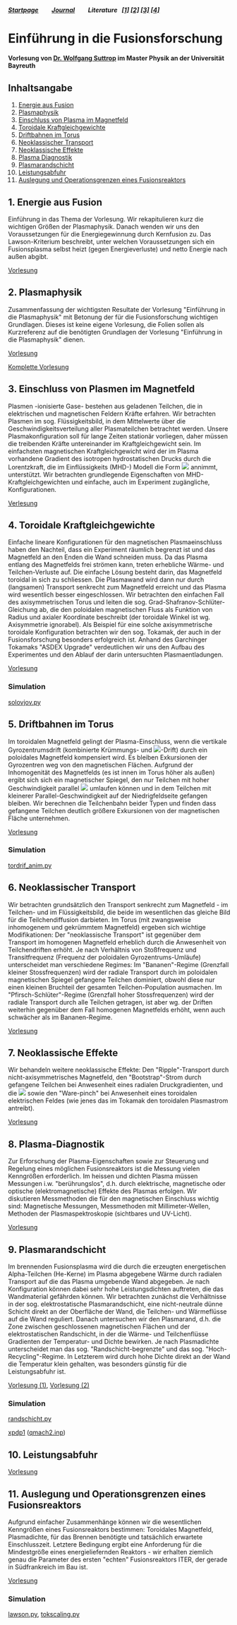 ##### [Startpage](/README.md) &nbsp; &nbsp; &nbsp; &nbsp; [Journal](/journal/JOURNAL.md) &nbsp; &nbsp; &nbsp; &nbsp; Literature &nbsp; [[1]](/literature/Peeters%2C%20Rath%2C%20Buchholz%20-%20Gradient-driven%20flux-tube%20simulations%20of%20ion%20temperature%20gradient%20turbulence%20close%20to%20the%20non-linear%20threshold%20(Paper%2C%202016).pdf) [[2]](/literature/Peeters%2C%20Rath%2C%20Buchholz%20-%20Comparison%20of%20gradient%20and%20flux%20driven%20gyro-%0Akinetic%20turbulent%20transport%20(Paper%2C%202016).pdf) [[3]](/literature/Suttrop%20-%20Einfuehrung%20in%20Plasmaphysik/EinfuehrungPlasma.md) [[4]](/literature/Suttrop%20-%20Einfuehrung%20in%20Fusionsforschung/EinfuehrungFusion.md)
# Einführung in die Fusionsforschung

#### Vorlesung von [Dr. Wolfgang Suttrop](https://www.ipp.mpg.de/4123258/suttrop) im Master Physik an der Universität Bayreuth

## Inhaltsangabe
1.  [Energie aus Fusion](#1-energie-aus-fusion)
2.  [Plasmaphysik](#2-plasmaphysik)
3.  [Einschluss von Plasma im Magnetfeld](#3-einschluss-von-plasmen-im-magnetfeld)
4.  [Toroidale Kraftgleichgewichte](#4-toroidale-kraftgleichgewichte)
5.  [Driftbahnen im Torus](#5-driftbahnen-im-torus)
6.  [Neoklassischer Transport](#6-neoklassischer-transport)
7.  [Neoklassische Effekte](#7-neoklassische-effekte)
8.  [Plasma Diagnostik](#8-plasma-diagnostik)
9.  [Plasmarandschicht](#9-plasmarandschicht)
10. [Leistungsabfuhr](#10-leistungsabfuhr)
11. [Auslegung und Operationsgrenzen eines Fusionsreaktors](#11-auslegung-und-operationsgrenzen-eines-fusionsreaktors)
## 1. Energie aus Fusion

Einführung in das Thema der Vorlesung.
Wir rekapitulieren kurz die wichtigen Größen der Plasmaphysik.
Danach wenden wir uns den Voraussetzungen für die Energiegewinnung durch Kernfusion zu.
Das Lawson-Kriterium beschreibt, unter welchen Voraussetzungen sich ein Fusionsplasma selbst heizt (gegen Energieverluste) und netto Energie nach außen abgibt.

[Vorlesung](/literature/Suttrop%20-%20Einfuehrung%20in%20Fusionsforschung/01-Fusion/01-Fusion.pdf)


## 2. Plasmaphysik

Zusammenfassung der wichtigsten Resultate der Vorlesung "Einführung in die Plasmaphysik" mit Betonung der für die Fusionsforschung wichtigen Grundlagen. Dieses ist keine eigene Vorlesung, die Folien sollen als Kurzreferenz auf die benötigten Grundlagen der Vorlesung "Einführung in die Plasmaphysik" dienen.

[Vorlesung](/literature/Suttrop%20-%20Einfuehrung%20in%20Fusionsforschung/02-Plasmaphysik/02-Plasma.pdf)

[Komplette Vorlesung](/literature/Suttrop%20-%20Einfuehrung%20in%20Plasmaphysik/EinfuehrungPlasma.md)


## 3. Einschluss von Plasmen im Magnetfeld

Plasmen -ionisierte Gase- bestehen aus geladenen Teilchen, die in elektrischen und magnetischen Feldern Kräfte erfahren. Wir betrachten Plasmen im sog. Flüssigkeitsbild, in dem Mittelwerte über die Geschwindigkeitsverteilung aller Plasmateilchen betrachtet werden. Unsere Plasmakonfiguration soll für lange Zeiten stationär vorliegen, daher müssen die treibenden Kräfte untereinander im Kraftgleichgewicht sein. Im einfachsten magnetischen Kraftgleichgewicht wird der im Plasma vorhandene Gradient des isotropen hydrostatischen Drucks durch die Lorentzkraft, die im Einflüssigkeits (MHD-) Modell die Form <img src="https://render.githubusercontent.com/render/math?math={\color{white}\vec{j}\times\vec{B}}"> annimmt, unterstützt. Wir betrachten grundlegende Eigenschaften von MHD-Kraftgleichgewichten und einfache, auch im Experiment zugängliche, Konfigurationen.

[Verlesung](/literature/Suttrop%20-%20Einfuehrung%20in%20Fusionsforschung/03-MagnetischerEinschluss/03-MagnetischerEinschluss.pdf)


## 4. Toroidale Kraftgleichgewichte

Einfache lineare Konfigurationen für den magnetischen Plasmaeinschluss haben den Nachteil, dass ein Experiment räumlich begrenzt ist und das Magnetfeld an den Enden die Wand schneiden muss. Da das Plasma entlang des Magnetfelds frei strömen kann, treten erhebliche Wärme- und Teilchen-Verluste auf. Die einfache Lösung besteht darin, das Magnetfeld toroidal in sich zu schliessen. Die Plasmawand wird dann nur durch (langsamen) Transport senkrecht zum Magnetfeld erreicht und das Plasma wird wesentlich besser eingeschlossen. Wir betrachten den einfachen Fall des axisymmetrischen Torus und leiten die sog. Grad-Shafranov-Schlüter-Gleichung ab, die den poloidalen magnetischen Fluss als Funktion von Radius und axialer Koordinate beschreibt (der toroidale Winkel ist wg. Axisymmetrie ignorabel). Als Beispiel für eine solche axisymmetrische toroidale Konfiguration betrachten wir den sog. Tokamak, der auch in der Fusionsforschung besonders erfolgreich ist. Anhand des Garchinger Tokamaks "ASDEX Upgrade" verdeutlichen wir uns den Aufbau des Experimentes und den Ablauf der darin untersuchten Plasmaentladungen.

[Vorlesung](/literature/Suttrop%20-%20Einfuehrung%20in%20Fusionsforschung/04-ToroidaleKonfigurationen/04-ToroidaleKonfigurationen.pdf)

### Simulation
[solovjov.py](/literature/Suttrop%20-%20Einfuehrung%20in%20Fusionsforschung/04-ToroidaleKonfigurationen/solovjov.py)


## 5. Driftbahnen im Torus

Im toroidalen Magnetfeld gelingt der Plasma-Einschluss, wenn die vertikale Gyrozentrumsdrift (kombinierte Krümmungs- und <img src="https://render.githubusercontent.com/render/math?math={\color{white}\nabla\cdot\vec{B}}">-Drift) durch ein poloidales Magnetfeld kompensiert wird. Es bleiben Exkursionen der Gyrozentren weg von den magnetischen Flächen. Aufgrund der Inhomogenität des Magnetfelds (es ist innen im Torus höher als außen) ergibt sich sich ein magnetischer Spiegel, den nur Teilchen mit hoher Geschwindigkeit parallel <img src="https://render.githubusercontent.com/render/math?math={\color{white}\vec{B}}"> umlaufen können und in dem Teilchen mit kleinerer Parallel-Geschwindigkeit auf der Niedrigfeldseite gefangen bleiben. Wir berechnen die Teilchenbahn beider Typen und finden dass gefangene Teilchen deutlich größere Exkursionen von der magnetischen Fläche unternehmen.

[Vorlesung](/literature/Suttrop%20-%20Einfuehrung%20in%20Fusionsforschung/05-Torusdrift/05-Torusdrift.pdf)

### Simulation
[tordrif_anim.py](/literature/Suttrop%20-%20Einfuehrung%20in%20Fusionsforschung/05-Torusdrift/tordrift_anim.py)


## 6. Neoklassischer Transport

Wir betrachten grundsätzlich den Transport senkrecht zum Magnetfeld - im Teilchen- und im Flüssigkeitsbild, die beide im wesentlichen das gleiche Bild für die Teilchendiffusion darbieten. Im Torus (mit zwangsweise inhomogenem und gekrümmtem Magnetfeld) ergeben sich wichtige Modifikationen: Der "neoklassische Transport" ist  gegenüber dem Transport im homogenen Magnetfeld erheblich durch die Anwesenheit von Teilchendriften erhöht. Je nach Verhältnis von Stoßfrequenz und Transitfrequenz (Frequenz der poloidalen Gyrozentrums-Umläufe) unterscheidet man verschiedene Regimes: Im "Bananen"-Regime (Grenzfall kleiner Stossfrequenzen) wird der radiale Transport durch im poloidalen magnetischen Spiegel gefangene Teilchen dominiert, obwohl diese nur einen kleinen Bruchteil der gesamten Teilchen-Population ausmachen. Im "Pfirsch-Schlüter"-Regime (Grenzfall hoher Stossfrequenzen) wird der radiale Transport durch alle Teilchen getragen, ist aber wg. der Driften weiterhin gegenüber dem Fall homogenen Magnetfelds erhöht, wenn auch schwächer als im Bananen-Regime.

[Vorlesung](/literature/Suttrop%20-%20Einfuehrung%20in%20Fusionsforschung/06-NeoklassicherTransport/06-NeoklassischerTransport.pdf)


## 7. Neoklassische Effekte

Wir behandeln weitere neoklassische Effekte: Den "Ripple"-Transport durch nicht-axisymmetrisches Magnetfeld, den "Bootstrap"-Strom durch gefangene Teilchen bei Anwesenheit eines radialen Druckgradienten, und die <img src="https://render.githubusercontent.com/render/math?math={\color{white}\vec{E}\times\vec{B}}"> sowie den "Ware-pinch" bei Anwesenheit eines toroidalen elektrischen Feldes (wie jenes das im Tokamak den toroidalen Plasmastrom antreibt).

[Vorlesung](/literature/Suttrop%20-%20Einfuehrung%20in%20Fusionsforschung/07-NeoklassischeEffekte/07-NeoklassischeEffekte.pdf)


## 8. Plasma-Diagnostik

Zur Erforschung der Plasma-Eigenschaften sowie zur Steuerung und Regelung eines möglichen Fusionsreaktors ist die Messung vielen Kenngrößen erforderlich. Im heissen und dichten Plasma müssen Messungen i.w. "berührungslos", d.h. durch elektrische, magnetische oder optische (elektromagnetische) Effekte des Plasmas erfolgen. Wir diskutieren Messmethoden die für den magnetischen Einschluss wichtig sind: Magnetische Messungen, Messmethoden mit Millimeter-Wellen, Methoden der Plasmaspektroskopie (sichtbares und UV-Licht).

[Vorlesung](/literature/Suttrop%20-%20Einfuehrung%20in%20Fusionsforschung/08-Diagnostik/08-Diagnostik.pdf)


## 9. Plasmarandschicht

Im brennenden Fusionsplasma wird die durch die erzeugten energetischen Alpha-Teilchen (He-Kerne) im Plasma abgegebene Wärme durch radialen Transport auf die das Plasma umgebende Wand abgegeben. Je nach Konfiguration können dabei sehr hohe Leistungsdichten auftreten, die das Wandmaterial gefährden können. Wir betrachten zunächst die Verhältnisse in der sog. elektrostatische Plasmarandschicht, eine nicht-neutrale dünne Schicht direkt an der Oberfläche der Wand, die Teilchen- und Wärmeflüsse auf die Wand reguliert. Danach untersuchen wir den Plasmarand, d.h. die Zone zwischen geschlossenen magnetischen Flächen und der elektrostatischen Randschicht, in der die Wärme- und Teilchenflüsse Gradienten der Temperatur- und Dichte bewirken. Je nach Plasmadichte unterscheidet man das sog. "Randschicht-begrenzte" und das sog. "Hoch-Recycling"-Regime. In Letzterem wird durch hohe Dichte direkt an der Wand die Temperatur klein gehalten, was besonders günstig für die Leistungsabfuhr ist.

[Vorlesung (1)](/literature/Suttrop%20-%20Einfuehrung%20in%20Fusionsforschung/09-Plasmarandschicht/09-Randschicht1.pdf), [Vorlesung (2)](/literature/Suttrop%20-%20Einfuehrung%20in%20Fusionsforschung/09-Plasmarandschicht/09-Randschicht2.pdf)

### Simulation

[randschicht.py](/literature/Suttrop%20-%20Einfuehrung%20in%20Fusionsforschung/09-Plasmarandschicht/randschicht.py)

[xpdp1](/literature/Suttrop%20-%20Einfuehrung%20in%20Plasmaphysik/02-Gasentladungen/xpdp1/) ([qmach2.inp](/literature/Suttrop%20-%20Einfuehrung%20in%20Plasmaphysik/02-Gasentladungen/xpdp1/inp/qmach2.inp))

## 10. Leistungsabfuhr

[Vorlesung](/literature/Suttrop%20-%20Einfuehrung%20in%20Fusionsforschung/10-Leistungsabfuhr/10-Leistungsabfuhr.pdf)


## 11. Auslegung und Operationsgrenzen eines Fusionsreaktors

Aufgrund einfacher Zusammenhänge können wir die wesentlichen Kenngrößen eines Fusionsreaktors bestimmen: Toroidales Magnetfeld, Plasmadichte, für das Brennen benötigte und tatsächlich erwartete Einschlusszeit. Letztere Bedingung ergibt eine Anforderung für die Mindestgröße eines energieliefernden Reaktors - wir erhalten ziemlich genau die Parameter des ersten "echten" Fusionsreaktors ITER, der gerade in Südfrankreich im Bau ist.

[Vorlesung](/literature/Suttrop%20-%20Einfuehrung%20in%20Fusionsforschung/11-Fusionsreaktor/11-Fusionsreaktor.pdf)

### Simulation
[lawson.py](/literature/Suttrop%20-%20Einfuehrung%20in%20Fusionsforschung/11-Fusionsreaktor/lawson.py), [tokscaling.py](/literature/Suttrop%20-%20Einfuehrung%20in%20Fusionsforschung/11-Fusionsreaktor/tokscaling.py)
